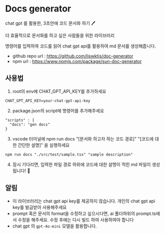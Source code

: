 # Docs generator

chat gpt 를 활용한, 3초안에 코드 문서화 하기 🖊️

더 효율적으로 문서화를 하고 싶은 사람들을 위한 라이브러리

명령어를 입력하여 코드를 읽어 chat gpt api를 활용하여 md 문서를 생성해줍니다.

- github repo url : https://github.com/liswktjs/doc-generator
- npm url : https://www.npmjs.com/package/sun-doc-generator

## 사용법

1. root의 env에 CHAT_GPT_API_KEY를 추가하세요

```
CHAT_GPT_API_KEY=your-chat-gpt-api-key
```

2. package.json의 script에 명령어를 추가해주세요

```
"scripts" : {
  "docs": "gen docs"
}
```

3. vscode 터미널에 npm run docs "[문서화 하고자 하는 코드 경로]" "[코드에 대한 간단한 설명]" 을 실행하세요

```
npm run docs "./src/test/sample.tsx" "sample description"
```

4. 잠시 기다리면, 입력한 파일 경로 하위에 코드에 대한 설명이 적힌 md 파일이 생성됩니다! 🧞

## 알림

- 이 라이브러리는 chat gpt api key를 제공하지 않습니다. 개인의 chat gpt api key를 발급받아 사용해주세요
- prompt 혹은 문서의 format을 수정하고 싶으시다면, ai 폴더하위의 prompt.ts에서 수정을 해주세요. 수정 후에는 다시 빌드 하여 사용하여야 합니다
- chat gpt 의 `gpt-4o-mini` 모델을 활용합니다.
